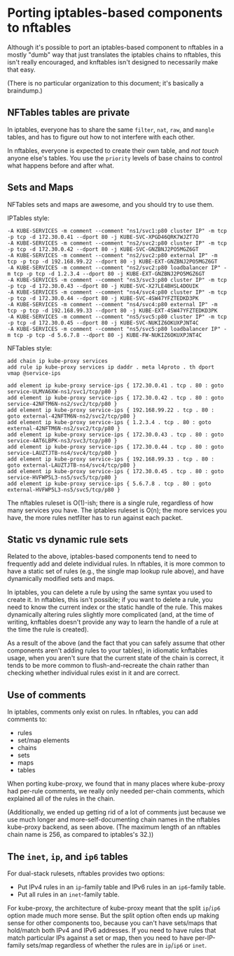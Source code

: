 # Porting iptables-based components to nftables

Although it's possible to port an iptables-based component to nftables
in a mostly "dumb" way that just translates the iptables chains to
nftables, this isn't really encouraged, and knftables isn't designed
to necessarily make that easy.

(There is no particular organization to this document; it's basically
a braindump.)

## NFTables tables are private

In iptables, everyone has to share the same `filter`, `nat`, `raw`,
and `mangle` tables, and has to figure out how to not interfere with
each other.

In nftables, everyone is expected to create their own table, and _not
touch_ anyone else's tables. You use the `priority` levels of base
chains to control what happens before and after what.

## Sets and Maps

NFTables sets and maps are awesome, and you should try to use them.

IPTables style:

```
-A KUBE-SERVICES -m comment --comment "ns1/svc1:p80 cluster IP" -m tcp -p tcp -d 172.30.0.41 --dport 80 -j KUBE-SVC-XPGD46QRK7WJZT7O
-A KUBE-SERVICES -m comment --comment "ns2/svc2:p80 cluster IP" -m tcp -p tcp -d 172.30.0.42 --dport 80 -j KUBE-SVC-GNZBNJ2PO5MGZ6GT
-A KUBE-SERVICES -m comment --comment "ns2/svc2:p80 external IP" -m tcp -p tcp -d 192.168.99.22 --dport 80 -j KUBE-EXT-GNZBNJ2PO5MGZ6GT
-A KUBE-SERVICES -m comment --comment "ns2/svc2:p80 loadbalancer IP" -m tcp -p tcp -d 1.2.3.4 --dport 80 -j KUBE-EXT-GNZBNJ2PO5MGZ6GT
-A KUBE-SERVICES -m comment --comment "ns3/svc3:p80 cluster IP" -m tcp -p tcp -d 172.30.0.43 --dport 80 -j KUBE-SVC-X27LE4BHSL4DOUIK
-A KUBE-SERVICES -m comment --comment "ns4/svc4:p80 cluster IP" -m tcp -p tcp -d 172.30.0.44 --dport 80 -j KUBE-SVC-4SW47YFZTEDKD3PK
-A KUBE-SERVICES -m comment --comment "ns4/svc4:p80 external IP" -m tcp -p tcp -d 192.168.99.33 --dport 80 -j KUBE-EXT-4SW47YFZTEDKD3PK
-A KUBE-SERVICES -m comment --comment "ns5/svc5:p80 cluster IP" -m tcp -p tcp -d 172.30.0.45 --dport 80 -j KUBE-SVC-NUKIZ6OKUXPJNT4C
-A KUBE-SERVICES -m comment --comment "ns5/svc5:p80 loadbalancer IP" -m tcp -p tcp -d 5.6.7.8 --dport 80 -j KUBE-FW-NUKIZ6OKUXPJNT4C
```

NFTables style:

```
add chain ip kube-proxy services
add rule ip kube-proxy services ip daddr . meta l4proto . th dport vmap @service-ips

add element ip kube-proxy service-ips { 172.30.0.41 . tcp . 80 : goto service-ULMVA6XW-ns1/svc1/tcp/p80 }
add element ip kube-proxy service-ips { 172.30.0.42 . tcp . 80 : goto service-42NFTM6N-ns2/svc2/tcp/p80 }
add element ip kube-proxy service-ips { 192.168.99.22 . tcp . 80 : goto external-42NFTM6N-ns2/svc2/tcp/p80 }
add element ip kube-proxy service-ips { 1.2.3.4 . tcp . 80 : goto external-42NFTM6N-ns2/svc2/tcp/p80 }
add element ip kube-proxy service-ips { 172.30.0.43 . tcp . 80 : goto service-4AT6LBPK-ns3/svc3/tcp/p80 }
add element ip kube-proxy service-ips { 172.30.0.44 . tcp . 80 : goto service-LAUZTJTB-ns4/svc4/tcp/p80 }
add element ip kube-proxy service-ips { 192.168.99.33 . tcp . 80 : goto external-LAUZTJTB-ns4/svc4/tcp/p80 }
add element ip kube-proxy service-ips { 172.30.0.45 . tcp . 80 : goto service-HVFWP5L3-ns5/svc5/tcp/p80 }
add element ip kube-proxy service-ips { 5.6.7.8 . tcp . 80 : goto external-HVFWP5L3-ns5/svc5/tcp/p80 }
```

The nftables ruleset is O(1)-ish; there is a single rule, regardless
of how many services you have. The iptables ruleset is O(n); the more
services you have, the more rules netfilter has to run against each
packet.

## Static vs dynamic rule sets

Related to the above, iptables-based components tend to need to
frequently add and delete individual rules. In nftables, it is more
common to have a static set of rules (e.g., the single map lookup rule
above), and have dynamically modified sets and maps.

In iptables, you can delete a rule by using the same syntax you used
to create it. In nftables, this isn't possible; if you want to delete
a rule, you need to know the current index or the static handle of the
rule. This makes dynamically altering rules slightly more complicated
(and, at the time of writing, knftables doesn't provide any way to
learn the handle of a rule at the time the rule is created).

As a result of the above (and the fact that you can safely assume that
other components aren't adding rules to your tables), in idiomatic
knftables usage, when you aren't sure that the current state of the
chain is correct, it tends to be more common to flush-and-recreate the
chain rather than checking whether individual rules exist in it and are
correct.

## Use of comments

In iptables, comments only exist on rules. In nftables, you can add
comments to:

  - rules
  - set/map elements
  - chains
  - sets
  - maps
  - tables

When porting kube-proxy, we found that in many places where kube-proxy
had per-rule comments, we really only needed per-chain comments, which
explained all of the rules in the chain.

(Additionally, we ended up getting rid of a lot of comments just
because we use much longer and more-self-documenting chain names in
the nftables kube-proxy backend, as seen above. (The maximum length of
an nftables chain name is 256, as compared to iptables's 32.))

## The `inet`, `ip`, and `ip6` tables

For dual-stack rulesets, nftables provides two options:

  - Put IPv4 rules in an `ip`-family table and IPv6 rules in an `ip6`-family table.
  - Put all rules in an `inet`-family table.

For kube-proxy, the architecture of kube-proxy meant that the split
`ip`/`ip6` option made much more sense. But the split option often
ends up making sense for other components too, because you can't have
sets/maps that hold/match both IPv4 and IPv6 addresses. If you need to
have rules that match particular IPs against a set or map, then you
need to have per-IP-family sets/map regardless of whether the rules
are in `ip`/`ip6` or `inet`.
